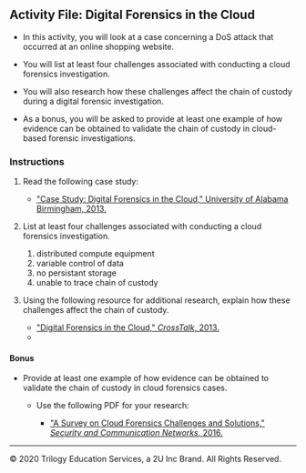 ## Activity File: Digital Forensics in the Cloud

- In this activity, you will look at a case concerning a DoS attack that occurred at an online shopping website.

- You will list at least four challenges associated with conducting a cloud forensics investigation.

- You will also research how these challenges affect the chain of custody during a digital forensic investigation.

- As a bonus, you will be asked to provide at least one example of how evidence can be obtained to validate the chain of custody in cloud-based forensic investigations.

### Instructions 

1. Read the following case study: 
     - ["Case Study: Digital Forensics in the Cloud," University of Alabama Birmingham, 2013.](Digital_Forensics_in_Cloud.pdf)
2. List at least four challenges associated with conducting a cloud forensics investigation. 
     1. distributed compute equipment
     2. variable control of data
     3. no persistant storage
     4. unable to trace chain of custody
3. Using the following resource for additional research, explain how these challenges affect the chain of custody. 

     - ["Digital Forensics in the Cloud," *CrossTalk*, 2013.](Hasan_Zawoad_CrossTalk.pdf)
     - 

#### Bonus 

- Provide at least one example of how evidence can be obtained to validate the chain of custody in cloud forensics cases.

  - Use the following PDF for your research:

     - ["A Survey on Cloud Forensics Challenges and Solutions," *Security and Communication Networks*, 2016.](../Resources/Cloud_Forensics_Challenges.pdf)

----

&copy; 2020 Trilogy Education Services, a 2U Inc Brand.   All Rights Reserved.